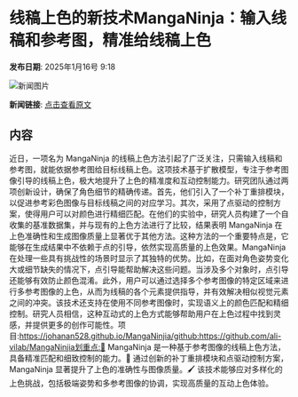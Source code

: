 # 线稿上色的新技术​MangaNinja：输入线稿和参考图，精准给线稿上色

**发布日期**: 2025年1月16号 9:18

![新闻图片](https://upload.chinaz.com/2025/0116/6387261587234874354144860.png)

**新闻链接**: [点击查看原文](https://www.aibase.com/zh/news/14750)

## 内容

近日，一项名为 MangaNinja 的线稿上色方法引起了广泛关注，只需输入线稿和参考图，就能依据参考图给目标线稿上色。这项技术基于扩散模型，专注于参考图像引导的线稿上色，极大地提升了上色的精准度和互动控制能力。研究团队通过两项创新设计，确保了角色细节的精确传递。首先，他们引入了一个补丁重排模块，以促进参考彩色图像与目标线稿之间的对应学习。其次，采用了点驱动的控制方案，使得用户可以对颜色进行精细匹配。在他们的实验中，研究人员构建了一个自收集的基准数据集，并与现有的上色方法进行了比较，结果表明 MangaNinja 在上色准确性和生成图像质量上显著优于其他方法。这种方法的一个重要特点是，它能够在生成结果中不依赖于点的引导，依然实现高质量的上色效果。MangaNinja 在处理一些具有挑战性的场景时显示了其独特的优势。比如，在面对角色姿势变化大或细节缺失的情况下，点引导能帮助解决这些问题。当涉及多个对象时，点引导还能够有效防止颜色混淆。此外，用户可以通过选择多个参考图像的特定区域来进行多参考图像的上色，从而为线稿的各个元素提供指导，并有效解决相似视觉元素之间的冲突。该技术还支持在使用不同参考图像时，实现语义上的颜色匹配和精细控制。研究人员相信，这种互动式的上色方式能够帮助用户在上色过程中找到灵感，并提供更多的创作可能性。项目:https://johanan528.github.io/MangaNinjia/github:https://github.com/ali-vilab/MangaNinjia划重点:🌟 MangaNinja 是一种基于参考图像的线稿上色方法，具备精准匹配和细致控制的能力。🎨 通过创新的补丁重排模块和点驱动控制方案，MangaNinja 显著提升了上色的准确性与图像质量。🖌️ 该技术能够应对多样化的上色挑战，包括极端姿势和多参考图像的协调，实现高质量的互动上色体验。
